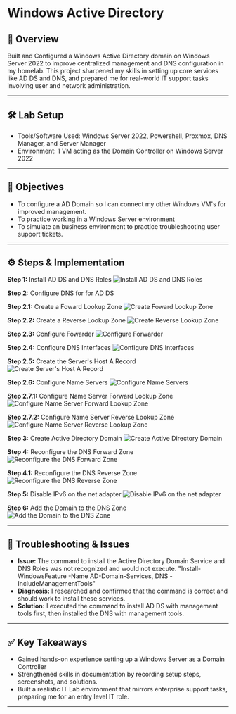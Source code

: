 # Windows Active Directory

## 📌 Overview
Built and Configured a Windows Active Directory domain on Windows Server 2022 to improve centralized management and DNS configuration in my homelab. This project sharpened my skills in setting up core services like AD DS and DNS, and prepared me for real-world IT support tasks involving user and network administration.

---

## 🛠️ Lab Setup
- Tools/Software Used: Windows Server 2022, Powershell, Proxmox, DNS Manager, and Server Manager
- Environment: 1 VM acting as the Domain Controller on Windows Server 2022

---

## 🔎 Objectives
- To configure a AD Domain so I can connect my other Windows VM's for improved management.
- To practice working in a Windows Server environment
- To simulate an business environment to practice troubleshooting user support tickets.

---

## ⚙️ Steps & Implementation
**Step 1:** Install AD DS and DNS Roles 
![Install AD DS and DNS Roles](./screenshots/1-Install-AD-DS-DNS-Roles.png)

**Step 2:** Configure DNS for for AD DS

**Step 2.1:** Create a Foward Lookup Zone
![Create Foward Lookup Zone](./screenshots/2.1-Create-Forward-Lookup-Zone.png)

**Step 2.2:** Create a Reverse Lookup Zone
![Create Reverse Lookup Zone](./screenshots/2.2-Create-Reverse-Lookup-Zone.png)

**Step 2.3:** Configure Fowarder
![Configure Forwarder](./screenshots/2.3-Configure-Fowarders.png)

**Step 2.4:** Configure DNS Interfaces
![Configure DNS Interfaces](./screenshots/2.4-Configure-DNS-Interfaces.png)

**Step 2.5:** Create the Server's Host A Record
![Create Server's Host A Record](./screenshots/2.5-Create-the-Server's-Host-A-Record.png)

**Step 2.6:** Configure Name Servers
![Configure Name Servers](./screenshots/2.6-Configure-the-Server's-DNS-Address.png)

**Step 2.7.1:** Configure Name Server Forward Lookup Zone
![Configure Name Server Forward Lookup Zone](./screenshots/2.7.1-Configure-Name-Server-Forward-Lookup-Zone.png)

**Step 2.7.2:** Configure Name Server Reverse Lookup Zone
![Configure Name Server Reverse Lookup Zone](./screenshots/2.7.2-Configure-Name-Server-Reverse-Lookup-Zone.png)

**Step 3:** Create Active Directory Domain
![Create Active Directory Domain](./screenshots/3-Create-Active-Directory-Domain.png)

**Step 4:** Reconfigure the DNS Forward Zone
![Reconfigure the DNS Forward Zone](./screenshots/4.1-Reconfigure-the-Forward-DNS-Zone.png)

**Step 4.1:** Reconfigure the DNS Reverse Zone
![Reconfigure the DNS Reverse Zone](./screenshots/4.2-Reconfigure-the-Reverse-DNS-Zone.png)

**Step 5:** Disable IPv6 on the net adapter
![Disable IPv6 on the net adapter](./screenshots/5-Disable-IPv6-on-the-Net-Adapter.png)

**Step 6:** Add the Domain to the DNS Zone
![Add the Domain to the DNS Zone](./screenshots/6-Add-the-Domain-to-the-DNS-Zone.png)


---

## 🐞 Troubleshooting & Issues
- **Issue:** The command to install the Active Directory Domain Service and DNS Roles was not recognized and would not execute. "Install-WindowsFeature -Name AD-Domain-Services, DNS -IncludeManagementTools"
- **Diagnosis:** I researched and confirmed that the command is correct and should work to install these services.
- **Solution:** I executed the command to install AD DS with management tools first, then installed the DNS with management tools.



---

## ✅ Key Takeaways
- Gained hands-on experience setting up a Windows Server as a Domain Controller
- Strengthened skills in documentation by recording setup steps, screenshots, and solutions.
- Built a realistic IT Lab environment that mirrors enterprise support tasks, preparing me for an entry level IT role.

---
